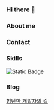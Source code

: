 ### Hi there 👋

### About me

### Contact

### Skills
<img alt="Static Badge" src="https://img.shields.io/badge/spring-green?style=flat">


### Blog
[험난한 개발자의 길](https://blog.naver.com/kh950324)

<!--
**kyounghosong/kyounghosong** is a ✨ _special_ ✨ repository because its `README.md` (this file) appears on your GitHub profile.

Here are some ideas to get you started:

- 🔭 I’m currently working on ...
- 🌱 I’m currently learning ...
- 👯 I’m looking to collaborate on ...
- 🤔 I’m looking for help with ...
- 💬 Ask me about ...
- 📫 How to reach me: ...
- 😄 Pronouns: ...
- ⚡ Fun fact: ...
-->
